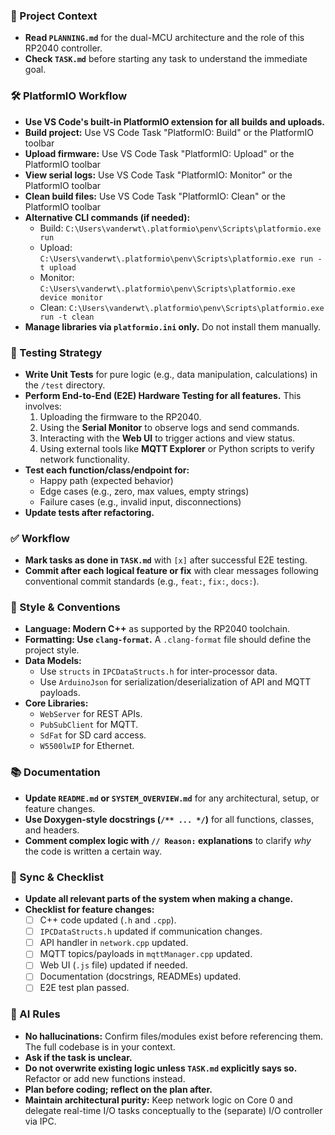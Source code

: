 ### 📝 Project Context

- **Read `PLANNING.md`** for the dual-MCU architecture and the role of this RP2040 controller.
- **Check `TASK.md`** before starting any task to understand the immediate goal.

### 🛠️ PlatformIO Workflow

- **Use VS Code's built-in PlatformIO extension for all builds and uploads.**
- **Build project:** Use VS Code Task "PlatformIO: Build" or the PlatformIO toolbar
- **Upload firmware:** Use VS Code Task "PlatformIO: Upload" or the PlatformIO toolbar
- **View serial logs:** Use VS Code Task "PlatformIO: Monitor" or the PlatformIO toolbar
- **Clean build files:** Use VS Code Task "PlatformIO: Clean" or the PlatformIO toolbar
- **Alternative CLI commands (if needed):**
  - Build: `C:\Users\vanderwt\.platformio\penv\Scripts\platformio.exe run`
  - Upload: `C:\Users\vanderwt\.platformio\penv\Scripts\platformio.exe run -t upload`
  - Monitor: `C:\Users\vanderwt\.platformio\penv\Scripts\platformio.exe device monitor`
  - Clean: `C:\Users\vanderwt\.platformio\penv\Scripts\platformio.exe run -t clean`
- **Manage libraries via `platformio.ini` only.** Do not install them manually.

### 🧪 Testing Strategy

- **Write Unit Tests** for pure logic (e.g., data manipulation, calculations) in the `/test` directory.
- **Perform End-to-End (E2E) Hardware Testing for all features.** This involves:
    1. Uploading the firmware to the RP2040.
    2. Using the **Serial Monitor** to observe logs and send commands.
    3. Interacting with the **Web UI** to trigger actions and view status.
    4. Using external tools like **MQTT Explorer** or Python scripts to verify network functionality.
- **Test each function/class/endpoint for:**
    - Happy path (expected behavior)
    - Edge cases (e.g., zero, max values, empty strings)
    - Failure cases (e.g., invalid input, disconnections)
- **Update tests after refactoring.**

### ✅ Workflow

- **Mark tasks as done in `TASK.md`** with `[x]` after successful E2E testing.
- **Commit after each logical feature or fix** with clear messages following conventional commit standards (e.g., `feat:`, `fix:`, `docs:`).

### 📎 Style & Conventions

- **Language: Modern C++** as supported by the RP2040 toolchain.
- **Formatting: Use `clang-format`.** A `.clang-format` file should define the project style.
- **Data Models:**
    - Use `structs` in `IPCDataStructs.h` for inter-processor data.
    - Use `ArduinoJson` for serialization/deserialization of API and MQTT payloads.
- **Core Libraries:**
    - `WebServer` for REST APIs.
    - `PubSubClient` for MQTT.
    - `SdFat` for SD card access.
    - `W5500lwIP` for Ethernet.

### 📚 Documentation

- **Update `README.md` or `SYSTEM_OVERVIEW.md`** for any architectural, setup, or feature changes.
- **Use Doxygen-style docstrings (`/** ... */`)** for all functions, classes, and headers.
- **Comment complex logic with `// Reason:` explanations** to clarify *why* the code is written a certain way.

### 🔄 Sync & Checklist

- **Update all relevant parts of the system when making a change.**
- **Checklist for feature changes:**
    - [ ] C++ code updated (`.h` and `.cpp`).
    - [ ] `IPCDataStructs.h` updated if communication changes.
    - [ ] API handler in `network.cpp` updated.
    - [ ] MQTT topics/payloads in `mqttManager.cpp` updated.
    - [ ] Web UI (`.js` file) updated if needed.
    - [ ] Documentation (docstrings, READMEs) updated.
    - [ ] E2E test plan passed.

### 🧠 AI Rules

- **No hallucinations:** Confirm files/modules exist before referencing them. The full codebase is in your context.
- **Ask if the task is unclear.**
- **Do not overwrite existing logic unless `TASK.md` explicitly says so.** Refactor or add new functions instead.
- **Plan before coding; reflect on the plan after.**
- **Maintain architectural purity:** Keep network logic on Core 0 and delegate real-time I/O tasks conceptually to the (separate) I/O controller via IPC.
